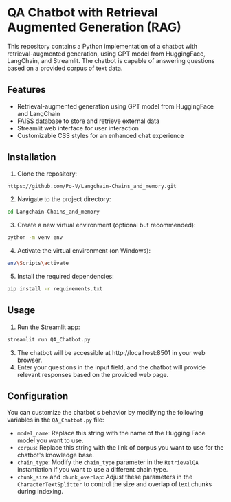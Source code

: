 # QA Chatbot with Retrieval Augmented Generation (RAG)

This repository contains a Python implementation of a chatbot with retrieval-augmented generation, using GPT model from HuggingFace, LangChain, and Streamlit. 
The chatbot is capable of answering questions based on a provided corpus of text data.

## Features

- Retrieval-augmented generation using GPT model from HuggingFace and LangChain
- FAISS database to store and retrieve external data
- Streamlit web interface for user interaction
- Customizable CSS styles for an enhanced chat experience

## Installation

1. Clone the repository:

```bash
https://github.com/Po-V/Langchain-Chains_and_memory.git
```

2. Navigate to the project directory:

```bash
cd Langchain-Chains_and_memory
```

3. Create a new virtual environment (optional but recommended):

```bash
python -m venv env
```

4. Activate the virtual environment (on Windows):

```bash
env\Scripts\activate
```

5. Install the required dependencies:

```bash
pip install -r requirements.txt
```

## Usage

1. Run the Streamlit app:
```bash
streamlit run QA_Chatbot.py
```
3. The chatbot will be accessible at http://localhost:8501 in your web browser.
4. Enter your questions in the input field, and the chatbot will provide relevant responses based on the provided web page.

## Configuration

You can customize the chatbot's behavior by modifying the following variables in the `QA_Chatbot.py` file:

- `model_name`: Replace this string with the name of the Hugging Face model you want to use.
- `corpus`: Replace this string with the link of corpus you want to use for the chatbot's knowledge base.
- `chain_type`: Modify the `chain_type` parameter in the `RetrievalQA` instantiation if you want to use a different chain type.
- `chunk_size` and `chunk_overlap`: Adjust these parameters in the `CharacterTextSplitter` to control the size and overlap of text chunks during indexing.


